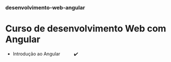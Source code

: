 ### desenvolvimento-web-angular
# Curso de desenvolvimento Web com Angular
* Introdução ao Angular &ensp;&ensp;&ensp;&ensp;&ensp; ✔️     
